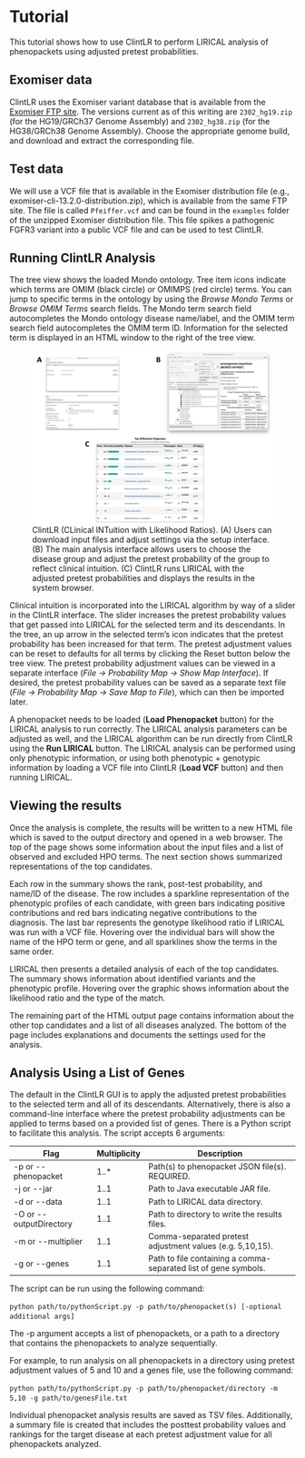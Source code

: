 
# Tutorial

This tutorial shows how to use ClintLR to perform LIRICAL analysis of phenopackets using adjusted pretest probabilities.



## Exomiser data

ClintLR uses the Exomiser variant database that is available
from the [Exomiser FTP site](http://data.monarchinitiative.org/exomiser/latest/index.html). The versions current as of
this writing are  ```2302_hg19.zip``` (for the HG19/GRCh37 Genome Assembly) and  ```2302_hg38.zip``` (for the HG38/GRCh38 Genome Assembly).
Choose the appropriate genome build, and download and extract the corresponding file.


## Test data

We will use a VCF file that is available in the Exomiser distribution file (e.g., exomiser-cli-13.2.0-distribution.zip),
which is available from the same FTP site.  The file is called ```Pfeiffer.vcf```
and can be found in the ```examples``` folder of the unzipped Exomiser distribution file. This file spikes a pathogenic FGFR3
variant into a public VCF file and can be used to test ClintLR.



## Running ClintLR Analysis

The tree view shows the loaded Mondo ontology. Tree item icons indicate which terms are OMIM (black circle) or OMIMPS (red circle) terms.
You can jump to specific terms in the ontology by using the *Browse Mondo Terms* or *Browse OMIM Terms* search fields.
The Mondo term search field autocompletes the Mondo ontology disease name/label, and the OMIM term search field autocompletes the OMIM term ID.
Information for the selected term is displayed in an HTML window to the right of the tree view.

<figure>
  <img src=_static/ClintLR_screenshot_and_results.png alt="Screenshot of the ClintLR interface"/>
  <figcaption>ClintLR (CLinical INTuition with Likelihood Ratios). (A) Users can download input files and adjust settings via the setup interface. (B) The main analysis interface allows users to choose the disease group and adjust the pretest probability of the group to reflect clinical intuition. (C) ClintLR runs LIRICAL with the adjusted pretest probabilities and displays the results in the system browser.</figcaption>
</figure>

Clinical intuition is incorporated into the LIRICAL algorithm by way of a slider in the ClintLR interface.
The slider increases the pretest probability values that get passed into LIRICAL for the selected term and its descendants.
In the tree, an up arrow in the selected term’s icon indicates that the pretest probability has been increased for that term.
The pretest adjustment values can be reset to defaults for all terms by clicking the Reset button below the tree view.
The pretest probability adjustment values can be viewed in a separate interface (*File -> Probability Map -> Show Map Interface*).
If desired, the pretest probability values can be saved as a separate text file (*File -> Probability Map -> Save Map to File*), which can then be imported later.

A phenopacket needs to be loaded (**Load Phenopacket** button) for the LIRICAL analysis to run correctly.
The LIRICAL analysis parameters can be adjusted as well, and the LIRICAL algorithm can be run directly from ClintLR using the **Run LIRICAL** button.
The LIRICAL analysis can be performed using only phenotypic information, or using both phenotypic + genotypic information
by loading a VCF file into ClintLR (**Load VCF** button) and then running LIRICAL.



## Viewing the results

Once the analysis is complete, the results will be written to a new HTML file which is saved to the output directory and
opened in a web browser. The top of the page shows some information about the input files and a list of observed
and excluded HPO terms. The next section shows summarized representations of the top candidates.

Each row in the summary shows the rank, post-test probability, and name/ID of the disease. The row includes a sparkline
representation of the phenotypic profiles of each candidate, with green bars indicating positive contributions and red bars
indicating negative contributions to the diagnosis. The last bar represents the genotype likelihood ratio if LIRICAL was run with
a VCF file. Hovering over the individual bars will show the name of the HPO term or gene, and all sparklines show the terms
in the same order.

LIRICAL then presents a detailed analysis of each of the top candidates. The summary shows information about identified
variants and the phenotypic profile. Hovering over the graphic shows information about the likelihood ratio and the type of the
match.

The remaining part of the HTML output page contains information about the other top candidates and a list of all
diseases analyzed. The bottom of the page includes explanations and documents the settings used for the analysis.


## Analysis Using a List of Genes

The default in the ClintLR GUI is to apply the adjusted pretest probabilities to the selected term and all of its descendants.
Alternatively, there is also a command-line interface where the pretest probability adjustments can be applied to terms based on
a provided list of genes. There is a Python script to facilitate this analysis. The script accepts 6 arguments:

| Flag                    | Multiplicity | Description                                                     |
|-------------------------|--------------|-----------------------------------------------------------------|
| -p or --phenopacket     | 1..*         | Path(s) to phenopacket JSON file(s). REQUIRED.                  |
| -j or --jar             | 1..1         | Path to Java executable JAR file.                               |
| -d or --data            | 1..1         | Path to LIRICAL data directory.                                 |
| -O or --outputDirectory | 1..1         | Path to directory to write the results files.                   |
| -m or --multiplier      | 1..1         | Comma-separated pretest adjustment values (e.g. 5,10,15).       |
| -g or --genes           | 1..1         | Path to file containing a comma-separated list of gene symbols. |



The script can be run using the following command:

  ```python path/to/pythonScript.py -p path/to/phenopacket(s) [-optional additional args]```

The -p argument accepts a list of phenopackets, or a path to a directory that contains the phenopackets to analyze sequentially.

For example, to run analysis on all phenopackets in a directory using pretest adjustment values of 5 and 10 and a genes file,
use the following command:

  ```python path/to/pythonScript.py -p path/to/phenopacket/directory -m 5,10 -g path/to/genesFile.txt```

Individual phenopacket analysis results are saved as TSV files. Additionally, a summary file is created that includes the
posttest probability values and rankings for the target disease at each pretest adjustment value for all phenopackets analyzed.